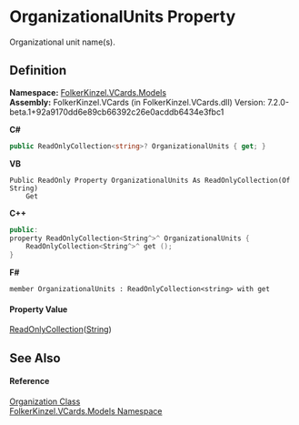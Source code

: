 # OrganizationalUnits Property


Organizational unit name(s).



## Definition
**Namespace:** <a href="10623553-9342-5b8f-9df4-6e7d1075f3df.md">FolkerKinzel.VCards.Models</a>  
**Assembly:** FolkerKinzel.VCards (in FolkerKinzel.VCards.dll) Version: 7.2.0-beta.1+92a9170dd6e89cb66392c26e0acddb6434e3fbc1

**C#**
``` C#
public ReadOnlyCollection<string>? OrganizationalUnits { get; }
```
**VB**
``` VB
Public ReadOnly Property OrganizationalUnits As ReadOnlyCollection(Of String)
	Get
```
**C++**
``` C++
public:
property ReadOnlyCollection<String^>^ OrganizationalUnits {
	ReadOnlyCollection<String^>^ get ();
}
```
**F#**
``` F#
member OrganizationalUnits : ReadOnlyCollection<string> with get
```



#### Property Value
<a href="https://learn.microsoft.com/dotnet/api/system.collections.objectmodel.readonlycollection-1" target="_blank" rel="noopener noreferrer">ReadOnlyCollection</a>(<a href="https://learn.microsoft.com/dotnet/api/system.string" target="_blank" rel="noopener noreferrer">String</a>)

## See Also


#### Reference
<a href="3e4327d1-ede6-1095-a3dc-c81e6ae9b34b.md">Organization Class</a>  
<a href="10623553-9342-5b8f-9df4-6e7d1075f3df.md">FolkerKinzel.VCards.Models Namespace</a>  
